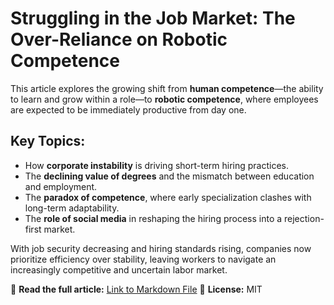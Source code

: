 # Struggling in the Job Market: The Over-Reliance on Robotic Competence

This article explores the growing shift from **human competence**—the ability to learn and grow within a role—to **robotic competence**, where employees are expected to be immediately productive from day one.

## Key Topics:
- How **corporate instability** is driving short-term hiring practices.
- The **declining value of degrees** and the mismatch between education and employment.
- The **paradox of competence**, where early specialization clashes with long-term adaptability.
- The **role of social media** in reshaping the hiring process into a rejection-first market.

With job security decreasing and hiring standards rising, companies now prioritize efficiency over stability, leaving workers to navigate an increasingly competitive and uncertain labor market.

📖 **Read the full article:** [Link to Markdown File](https://github.com/arush-gupta/Struggling-in-the-Job-Market/blob/main/Struggling%20in%20the%20Job%20Market.md)
📜 **License:** MIT
